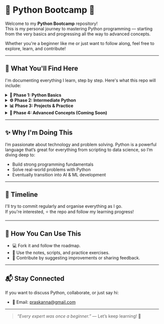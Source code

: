 # 🐍 Python Bootcamp 🚀

Welcome to my **Python Bootcamp** repository!  
This is my personal journey to mastering Python programming — starting from the very basics and progressing all the way to advanced concepts.

Whether you're a beginner like me or just want to follow along, feel free to explore, learn, and contribute!

---

## 📘 What You'll Find Here

I'm documenting everything I learn, step by step. Here's what this repo will include:

<details>
<summary><strong>📍 Phase 1: Python Basics</strong></summary>

- Setting up Python & IDEs
- Variables and Data Types
- Input/Output Operations
- Conditional Statements
- Loops (for, while)
- Functions
- Modules & Packages

</details>

<details>
<summary><strong>⚙️ Phase 2: Intermediate Python</strong></summary>

- Lists, Tuples, Sets, Dictionaries
- File Handling
- Error Handling (Try/Except)
- List Comprehensions
- Lambda Functions
- Object-Oriented Programming (OOP)
- Decorators & Generators

</details>

<details>
<summary><strong>📊 Phase 3: Projects & Practice</strong></summary>

- Mini Projects (e.g., Calculator, Quiz App, Todo App)
- Problem Solving & Practice Sets
- Python Automation Scripts
- Real-world Use Cases

</details>

<details>
<summary><strong>🧠 Phase 4: Advanced Concepts (Coming Soon)</strong></summary>

- Web Scraping
- Working with APIs
- Data Science Basics
- Web Development with Flask
- Introduction to Machine Learning

</details>

---

## ✨ Why I'm Doing This

I’m passionate about technology and problem solving. Python is a powerful language that’s great for everything from scripting to data science, so I’m diving deep to:

- Build strong programming fundamentals
- Solve real-world problems with Python
- Eventually transition into AI & ML development

---

## 📅 Timeline

I'll try to commit regularly and organise everything as I go.  
If you're interested, ⭐ the repo and follow my learning progress!

---

## 🧩 How You Can Use This

- 💻 Fork it and follow the roadmap.
- 📝 Use the notes, scripts, and practice exercises.
- 🚀 Contribute by suggesting improvements or sharing feedback.

---

## 📬 Stay Connected

If you want to discuss Python, collaborate, or just say hi:

- 📧 Email: praskanna@gmail.com

---

> *“Every expert was once a beginner.”* — Let’s keep learning! 💪

